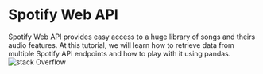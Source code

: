 # Spotify Web API

Spotify Web API provides easy access to a huge library of songs and theirs audio features. At this tutorial, we will learn how to retrieve data from multiple Spotify API endpoints and how to play with it using pandas.
![stack Overflow](http://lmsotfy.com/so.png)
